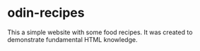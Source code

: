 # odin-recipes

This a simple website with some food recipes.
It was created to demonstrate fundamental HTML knowledge.